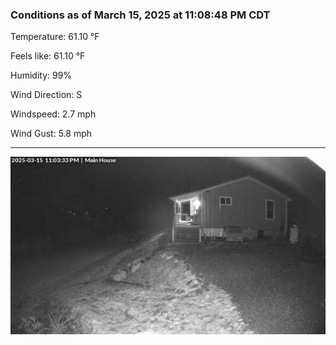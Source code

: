 ### Conditions as of March 15, 2025 at 11:08:48 PM CDT 

Temperature: 61.10 &deg;F

Feels like: 61.10 &deg;F

Humidity: 99%

Wind Direction: S

Windspeed: 2.7 mph

Wind Gust: 5.8 mph

---

<img src="./images/latest.jpeg"/>

